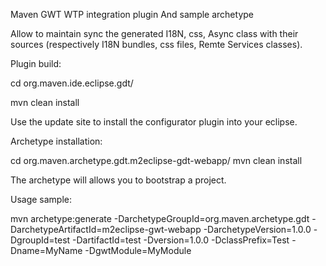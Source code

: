 Maven GWT WTP integration plugin
And sample archetype

Allow to maintain sync the generated I18N, css, Async class with their sources (respectively I18N bundles, css files, Remte Services classes). 

Plugin build:

cd org.maven.ide.eclipse.gdt/

mvn clean install

Use the update site to install the configurator plugin into your eclipse. 



Archetype installation:

cd org.maven.archetype.gdt.m2eclipse-gdt-webapp/
mvn clean install


The archetype will allows you to bootstrap a project.

Usage sample:

mvn archetype:generate -DarchetypeGroupId=org.maven.archetype.gdt -DarchetypeArtifactId=m2eclipse-gwt-webapp -DarchetypeVersion=1.0.0 -DgroupId=test -DartifactId=test -Dversion=1.0.0 -DclassPrefix=Test -Dname=MyName -DgwtModule=MyModule




